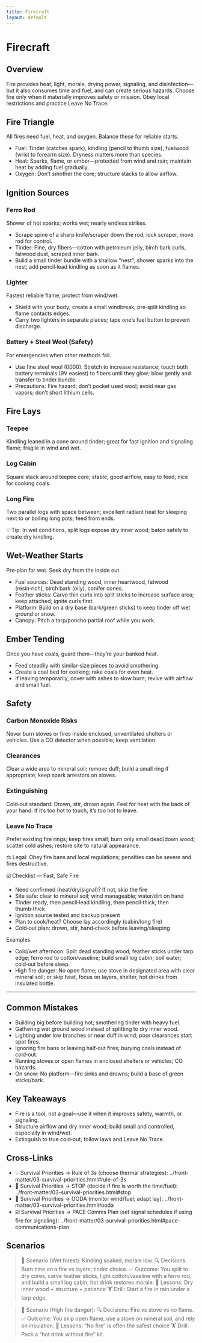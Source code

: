 ```yaml
---
title: Firecraft
layout: default
---
```


# Firecraft

## Overview
Fire provides heat, light, morale, drying power, signaling, and disinfection—but it also consumes time and fuel, and can create serious hazards. Choose fire only when it materially improves safety or mission. Obey local restrictions and practice Leave No Trace.

## Fire Triangle
All fires need fuel, heat, and oxygen. Balance these for reliable starts.

- Fuel: Tinder (catches spark), kindling (pencil to thumb size), fuelwood (wrist to forearm size). Dryness matters more than species.
- Heat: Sparks, flame, or ember—protected from wind and rain; maintain heat by adding fuel gradually.
- Oxygen: Don’t smother the core; structure stacks to allow airflow.

## Ignition Sources
### Ferro Rod
Shower of hot sparks; works wet; nearly endless strikes.

- Scrape spine of a sharp knife/scraper down the rod; lock scraper, move rod for control.
- Tinder: Fine, dry fibers—cotton with petroleum jelly, birch bark curls, fatwood dust, scraped inner bark.
- Build a small tinder bundle with a shallow “nest”; shower sparks into the nest; add pencil‑lead kindling as soon as it flames.

### Lighter
Fastest reliable flame; protect from wind/wet.

- Shield with your body; create a small windbreak; pre‑split kindling so flame contacts edges.
- Carry two lighters in separate places; tape one’s fuel button to prevent discharge.

### Battery + Steel Wool (Safety)
For emergencies when other methods fail.

- Use fine steel wool (0000). Stretch to increase resistance; touch both battery terminals (9V easiest) to fibers until they glow; blow gently and transfer to tinder bundle.
- Precautions: Fire hazard; don’t pocket used wool; avoid near gas vapors; don’t short lithium cells.

## Fire Lays
### Teepee
Kindling leaned in a cone around tinder; great for fast ignition and signaling flame; fragile in wind and wet.

### Log Cabin
Square stack around teepee core; stable, good airflow, easy to feed; nice for cooking coals.

### Long Fire
Two parallel logs with space between; excellent radiant heat for sleeping next to or boiling long pots; feed from ends.

💡 Tip: In wet conditions, split logs expose dry inner wood; baton safely to create dry kindling.

## Wet-Weather Starts
Pre‑plan for wet. Seek dry from the inside out.

- Fuel sources: Dead standing wood, inner heartwood, fatwood (resin‑rich), birch bark (oily), conifer cones.
- Feather sticks: Carve thin curls into split sticks to increase surface area; keep attached; ignite curls first.
- Platform: Build on a dry base (bark/green sticks) to keep tinder off wet ground or snow.
- Canopy: Pitch a tarp/poncho partial roof while you work.

## Ember Tending
Once you have coals, guard them—they’re your banked heat.

- Feed steadily with similar‑size pieces to avoid smothering.
- Create a coal bed for cooking; rake coals for even heat.
- If leaving temporarily, cover with ashes to slow burn; revive with airflow and small fuel.

## Safety
### Carbon Monoxide Risks
Never burn stoves or fires inside enclosed, unventilated shelters or vehicles. Use a CO detector when possible; keep ventilation.

### Clearances
Clear a wide area to mineral soil; remove duff; build a small ring if appropriate; keep spark arrestors on stoves.

### Extinguishing
Cold‑out standard: Drown, stir, drown again. Feel for heat with the back of your hand. If it’s too hot to touch, it’s too hot to leave.

### Leave No Trace
Prefer existing fire rings; keep fires small; burn only small dead/down wood; scatter cold ashes; restore site to natural appearance.

⚖️ Legal: Obey fire bans and local regulations; penalties can be severe and fires destructive.

☑️ Checklist — Fast, Safe Fire
- Need confirmed (heat/dry/signal)? If not, skip the fire
- Site safe: clear to mineral soil; wind manageable; water/dirt on hand
- Tinder ready, then pencil‑lead kindling, then pencil‑thick, then thumb‑thick
- Ignition source tested and backup present
- Plan to cook/heat? Choose lay accordingly (cabin/long fire)
- Cold‑out plan: drown, stir, hand‑check before leaving/sleeping

Examples
- Cold/wet afternoon: Split dead standing wood; feather sticks under tarp edge; ferro rod to cotton/vaseline; build small log cabin; boil water; cold‑out before sleep.
- High fire danger: No open flame; use stove in designated area with clear mineral soil; or skip heat, focus on layers, shelter, hot drinks from insulated bottle.

---

## Common Mistakes
- Building big before building hot; smothering tinder with heavy fuel.
- Gathering wet ground wood instead of splitting to dry inner wood.
- Lighting under low branches or near duff in wind; poor clearances start spot fires.
- Ignoring fire bans or leaving half‑out fires; burying coals instead of cold‑out.
- Running stoves or open flames in enclosed shelters or vehicles; CO hazards.
- On snow: No platform—fire sinks and drowns; build a base of green sticks/bark.

## Key Takeaways
- Fire is a tool, not a goal—use it when it improves safety, warmth, or signaling.
- Structure airflow and dry inner wood; build small and controlled, especially in wind/wet.
- Extinguish to true cold‑out; follow laws and Leave No Trace.

## Cross-Links
- 💡 Survival Priorities → Rule of 3s (choose thermal strategies): ../front-matter/03-survival-priorities.html#rule-of-3s
- 📝 Survival Priorities → STOP (decide if fire is worth the time/fuel): ../front-matter/03-survival-priorities.html#stop
- 📝 Survival Priorities → OODA (monitor wind/fuel; adapt lay): ../front-matter/03-survival-priorities.html#ooda
- ☑️ Survival Priorities → PACE Comms Plan (set signal schedules if using fire for signaling): ../front-matter/03-survival-priorities.html#pace-communications-plan

## Scenarios

> 🧭 Scenario (Wet forest): Kindling soaked; morale low.
> 🔍 Decisions: Burn time on a fire vs layers; tinder choice.
> ✅ Outcome: You split to dry cores, carve feather sticks, light cotton/vaseline with a ferro rod, and build a small log cabin; hot drink restores morale.
> 🧠 Lessons: Dry inner wood + structure + patience
> 🏋️ Drill: Start a fire in rain under a tarp edge.

> 🧭 Scenario (High fire danger):
> 🔍 Decisions: Fire vs stove vs no flame.
> ✅ Outcome: You skip open flame, use a stove on mineral soil, and rely on insulation.
> 🧠 Lessons: “No fire” is often the safest choice
> 🏋️ Drill: Pack a “hot drink without fire” kit.
